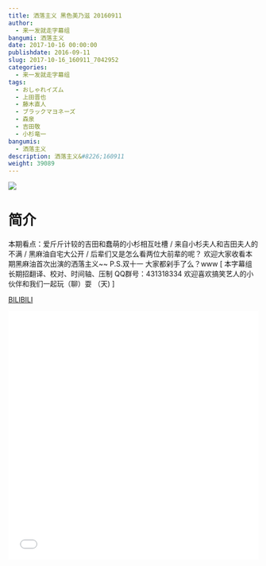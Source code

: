 ```yaml
---
title: 洒落主义 黑色美乃滋 20160911
author: 
  - 来一发就走字幕组
bangumi: 洒落主义
date: 2017-10-16 00:00:00
publishdate: 2016-09-11
slug: 2017-10-16_160911_7042952
categories: 
  - 来一发就走字幕组
tags: 
  - おしゃれイズム
  - 上田晋也
  - 藤木直人
  - ブラックマヨネーズ
  - 森泉
  - 吉田敬
  - 小杉竜一
bangumis: 
  - 洒落主义
description: 洒落主义&#8226;160911
weight: 39089
---
```


![](https://i.imgur.com/MD6f0Qy.jpg)

# 简介  
本期看点：爱斤斤计较的吉田和蠢萌的小杉相互吐槽 / 来自小杉夫人和吉田夫人的不满 / 黑麻油自宅大公开 / 后辈们又是怎么看两位大前辈的呢？ 欢迎大家收看本期黑麻油首次出演的洒落主义~~ P.S.双十一 大家都剁手了么？www [ 本字幕组长期招翻译、校对、时间轴、压制   QQ群号：431318334 欢迎喜欢搞笑艺人的小伙伴和我们一起玩（聊）耍 （天) ]


  [BILIBILI](https://www.bilibili.com/video/av7042952/)


  <iframe src="//www.bilibili.com/html/html5player.html?cid=11482546&aid=7042952" width="100%" height="500" frameborder="0" allowfullscreen="allowfullscreen"></iframe>
